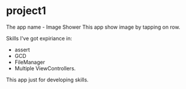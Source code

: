 # project1
The app name - Image Shower
This app show image by tapping on row.

Skills I've got expiriance in: 
- assert
- GCD
- FileManager
- Multiple ViewControllers.

This app just for developing skills.

